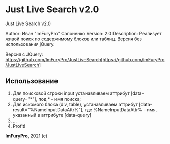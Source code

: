 # Just Live Search v2.0
Just Live Search v2.0

Author: Иван "ImFuryPro" Сапоненко
Version: 2.0
Description: Реализует живой поиск по содержимому блоков или таблиц. Версия без использования jQuery.

Версия с JQuery: https://github.com/ImFuryPro/JustLiveSearch[https://github.com/ImFuryPro/JustLiveSearch]

## Использование
1. Для поисковой строки input устанавливаем аттрибут [data-query="*"], под * - имя поиска;
2. Для искомого блока (div, table), устанавливаем аттрибут [data-result="%NameInputDataAttr%"], где %NameInputDataAttr% - имя, указанный в аттрибуте [data-query]
3. ...
4. Profit!

**ImFuryPro**, 2021 (c)